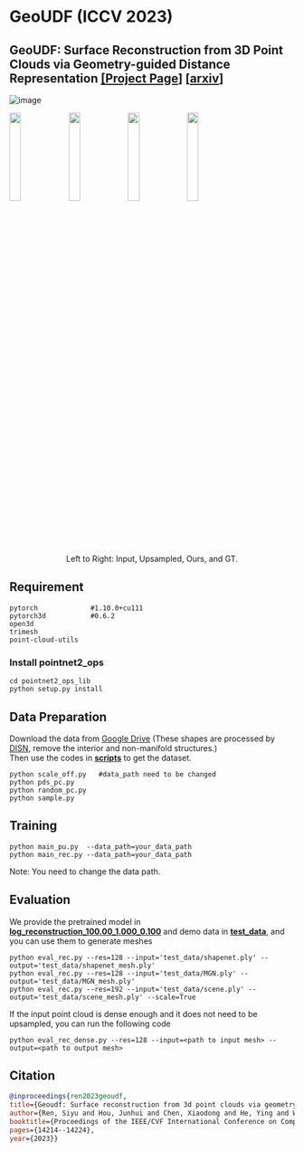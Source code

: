 # GeoUDF (ICCV 2023)
## GeoUDF: Surface Reconstruction from 3D Point Clouds via Geometry-guided Distance Representation [[**Project Page**]](https://rsy6318.github.io/GeoUDF.html)  [[**arxiv**]](https://arxiv.org/abs/2211.16762)  

![image](ICCV_Poster.png)

<div class="container">
<div class="row">
<div class="col-12 text-center" id="pipeline">
<img src='demo/input.gif' width=20%> 
<img src='demo/pu.gif' width=20%> 
<img src='demo/result.gif' width=20%>
<img src='demo/gt.gif' width=20%>
<center><div>Left to Right: Input, Upsampled, Ours, and GT.</div> </center>
</div>
</div>
</div>  
      
## Requirement
```
pytorch             #1.10.0+cu111
pytorch3d           #0.6.2
open3d
trimesh
point-cloud-utils
```
### Install **pointnet2_ops**
```
cd pointnet2_ops_lib   
python setup.py install
```
## Data Preparation
Download the data from [Google Drive](https://drive.google.com/drive/folders/1QGhDW335L7ra31uw5U-0V7hB-viA0JXr) (These shapes are processed by [DISN](https://github.com/Xharlie/DISN), remove the interior and non-manifold structures.)   
Then use the codes in [**scripts**](scripts) to get the dataset.
```
python scale_off.py   #data_path need to be changed   
python pds_pc.py   
python random_pc.py   
python sample.py
```

## Training
```
python main_pu.py  --data_path=your_data_path
python main_rec.py --data_path=your_data_path
```
Note: You need to change the data path.
## Evaluation
We provide the pretrained model in [**log_reconstruction_100.00_1.000_0.100**](log_reconstruction_100.00_1.000_0.100) and demo data in [**test_data**](test_data), and you can use them to generate meshes
```
python eval_rec.py --res=128 --input='test_data/shapenet.ply' --output='test_data/shapenet_mesh.ply'   
python eval_rec.py --res=128 --input='test_data/MGN.ply' --output='test_data/MGN_mesh.ply'   
python eval_rec.py --res=192 --input='test_data/scene.ply' --output='test_data/scene_mesh.ply' --scale=True
```  
If the input point cloud is dense enough and it does not need to be upsampled, you can run the following code
```
python eval_rec_dense.py --res=128 --input=<path to input mesh> --output=<path to output mesh>
```

## Citation  
```bibtex
@inproceedings{ren2023geoudf,
title={Geoudf: Surface reconstruction from 3d point clouds via geometry-guided distance representation},
author={Ren, Siyu and Hou, Junhui and Chen, Xiaodong and He, Ying and Wang, Wenping},
booktitle={Proceedings of the IEEE/CVF International Conference on Computer Vision},
pages={14214--14224},
year={2023}}
```
